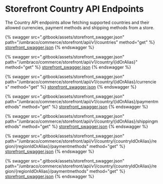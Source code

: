 # Storefront Country API Endpoints

The Country API endpoints allow fetching supported countries and their allowed currencies, payment methods and shipping methods from a store.

{% swagger src=".gitbook/assets/storefront_swagger.json" path="/umbraco/commerce/storefront/api/v1/countries" method="get" %}
[storefront_swagger.json](.gitbook/assets/storefront_swagger.json)
{% endswagger %}

{% swagger src=".gitbook/assets/storefront_swagger.json" path="/umbraco/commerce/storefront/api/v1/country/{idOrAlias}" method="get" %}
[storefront_swagger.json](.gitbook/assets/storefront_swagger.json)
{% endswagger %}

{% swagger src=".gitbook/assets/storefront_swagger.json" path="/umbraco/commerce/storefront/api/v1/country/{idOrAlias}/currencies" method="get" %}
[storefront_swagger.json](.gitbook/assets/storefront_swagger.json)
{% endswagger %}

{% swagger src=".gitbook/assets/storefront_swagger.json" path="/umbraco/commerce/storefront/api/v1/country/{idOrAlias}/paymentmethods" method="get" %}
[storefront_swagger.json](.gitbook/assets/storefront_swagger.json)
{% endswagger %}

{% swagger src=".gitbook/assets/storefront_swagger.json" path="/umbraco/commerce/storefront/api/v1/country/{idOrAlias}/shippingmethods" method="get" %}
[storefront_swagger.json](.gitbook/assets/storefront_swagger.json)
{% endswagger %}

{% swagger src=".gitbook/assets/storefront_swagger.json" path="/umbraco/commerce/storefront/api/v1/country/{countryIdOrAlias}/region/{regionIdOrAlias}/paymentmethods" method="get" %}
[storefront_swagger.json](.gitbook/assets/storefront_swagger.json)
{% endswagger %}

{% swagger src=".gitbook/assets/storefront_swagger.json" path="/umbraco/commerce/storefront/api/v1/country/{countryIdOrAlias}/region/{regionIdOrAlias}/paymentmethods" method="get" %}
[storefront_swagger.json](.gitbook/assets/storefront_swagger.json)
{% endswagger %}